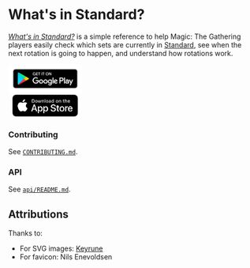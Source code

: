 # What's in Standard?

_[What's in Standard?][website]_ is a simple reference to help Magic: The Gathering
players easily check which sets are currently in [Standard][standard-official], see when
the next rotation is going to happen, and understand how rotations work.

<a
href='https://play.google.com/store/apps/details?id=com.whatsinstandard&utm_source=github&pcampaignid=pcampaignidMKT-Other-global-all-co-prtnr-py-PartBadge-Mar2515-1'><img
alt='Get it on Google Play'
src='./img/googleplay.png'
width="150"/></a>  
&nbsp;&nbsp;<a
href='https://apps.apple.com/ag/app/whats-in-standard/id1575154818'><img alt='Get it
on the App Store' src='./img/appstore.svg' width='134'/></a>

[website]: https://whatsinstandard.com/
[standard-official]: http://magic.wizards.com/en/content/standard-formats-magic-gathering

### Contributing

See [`CONTRIBUTING.md`](CONTRIBUTING).

[CONTRIBUTING]: ./CONTRIBUTING.md

### API

See [`api/README.md`][api-readme].

[api-readme]: api/README.md

## Attributions

Thanks to:

- For SVG images: [Keyrune][keyrune]
- For favicon: Nils Enevoldsen

[keyrune]: https://github.com/andrewgioia/keyrune
